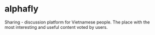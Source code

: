 # alphafly
Sharing - discussion platform for Vietnamese people. The place with the most interesting and useful content voted by users.
